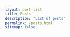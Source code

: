 ```yaml
---
layout: post-list
title: Posts
description: "List of posts"
permalink: /posts.html
sitemap: false
---
```

